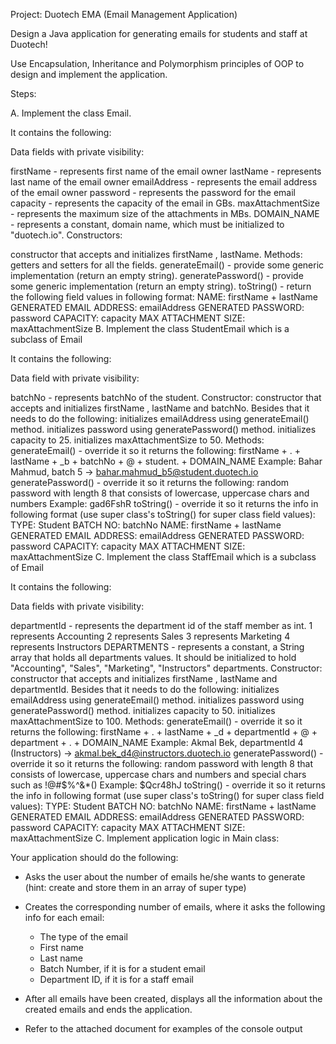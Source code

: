 Project: Duotech EMA (Email Management Application)

Design a Java application for generating emails for students and staff at Duotech!

Use Encapsulation, Inheritance and Polymorphism principles of OOP to design and implement the application.

Steps:

A. Implement the class Email.

It contains the following:

Data fields with private visibility:

firstName - represents first name of the email owner
lastName - represents last name of the email owner
emailAddress - represents the email address of the email owner
password - represents the password for the email
capacity - represents the capacity of the email in GBs.
maxAttachmentSize - represents the maximum size of the attachments in MBs.
DOMAIN_NAME - represents a constant, domain name, which must be initialized to "duotech.io".
Constructors:

constructor that accepts and initializes firstName , lastName.
Methods:
getters and setters for all the fields.
generateEmail() - provide some generic implementation (return an empty string).
generatePassword() - provide some generic implementation (return an empty string).
toString() - return the following field values in following format: NAME: firstName + lastName GENERATED EMAIL ADDRESS: emailAddress GENERATED PASSWORD: password CAPACITY: capacity MAX ATTACHMENT SIZE: maxAttachmentSize
B. Implement the class StudentEmail which is a subclass of Email

It contains the following:

Data field with private visibility:

batchNo - represents batchNo of the student.
Constructor:
constructor that accepts and initializes firstName , lastName and batchNo. Besides that it needs to do the following:
initializes emailAddress using generateEmail() method.
initializes password using generatePassword() method.
initializes capacity to 25.
initializes maxAttachmentSize to 50.
Methods:
generateEmail() - override it so it returns the following: firstName + . + lastName + _b + batchNo + @ + student. + DOMAIN_NAME Example: Bahar Mahmud, batch 5 -> bahar.mahmud_b5@student.duotech.io
generatePassword() - override it so it returns the following: random password with length 8 that consists of lowercase, uppercase chars and numbers Example: gad6FshR
toString() - override it so it returns the info in following format (use super class's toString() for super class field values): TYPE: Student BATCH NO: batchNo NAME: firstName + lastName GENERATED EMAIL ADDRESS: emailAddress GENERATED PASSWORD: password CAPACITY: capacity MAX ATTACHMENT SIZE: maxAttachmentSize
C. Implement the class StaffEmail which is a subclass of Email

It contains the following:

Data fields with private visibility:

departmentId - represents the department id of the staff member as int. 1 represents Accounting 2 represents Sales 3 represents Marketing 4 represents Instructors
DEPARTMENTS - represents a constant, a String array that holds all departments values. It should be initialized to hold "Accounting", "Sales", "Marketing", "Instructors" departments.
Constructor:
constructor that accepts and initializes firstName , lastName and departmentId. Besides that it needs to do the following:
initializes emailAddress using generateEmail() method.
initializes password using generatePassword() method.
initializes capacity to 50.
initializes maxAttachmentSize to 100.
Methods:
generateEmail() - override it so it returns the following: firstName + . + lastName + _d + departmentId + @ + department + . + DOMAIN_NAME Example: Akmal Bek, departmentId 4 (Instructors) -> akmal.bek_d4@instructors.duotech.io
generatePassword() - override it so it returns the following: random password with length 8 that consists of lowercase, uppercase chars and numbers and special chars such as !@#$%^&*() Example: $Qcr48hJ
toString() - override it so it returns the info in following format (use super class's toString() for super class field values): TYPE: Student BATCH NO: batchNo NAME: firstName + lastName GENERATED EMAIL ADDRESS: emailAddress GENERATED PASSWORD: password CAPACITY: capacity MAX ATTACHMENT SIZE: maxAttachmentSize
C. Implement application logic in Main class:

Your application should do the following:

- Asks the user about the number of emails he/she wants to generate (hint: create and store them in an array of super type)
- Creates the corresponding number of emails, where it asks the following info for each email:
    - The type of the email
    - First name
    - Last name
    - Batch Number, if it is for a student email
    - Department ID, if it is for a staff email

- After all emails have been created, displays all the information about the created emails and ends the application.
- Refer to the attached document for examples of the console output